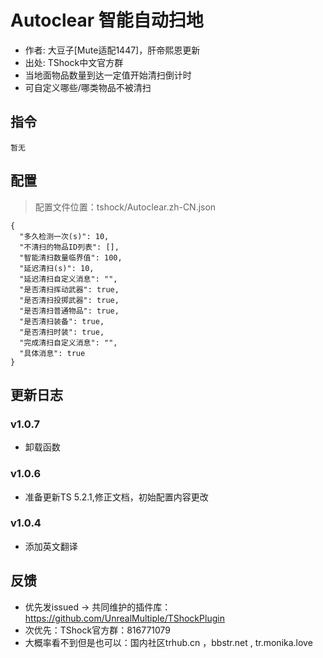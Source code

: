 # Autoclear 智能自动扫地

- 作者: 大豆子[Mute适配1447]，肝帝熙恩更新
- 出处: TShock中文官方群
- 当地面物品数量到达一定值开始清扫倒计时
- 可自定义哪些/哪类物品不被清扫

## 指令

```
暂无
```

## 配置
> 配置文件位置：tshock/Autoclear.zh-CN.json
```json5
{
  "多久检测一次(s)": 10,
  "不清扫的物品ID列表": [],
  "智能清扫数量临界值": 100,
  "延迟清扫(s)": 10,
  "延迟清扫自定义消息": "",
  "是否清扫挥动武器": true,
  "是否清扫投掷武器": true,
  "是否清扫普通物品": true,
  "是否清扫装备": true,
  "是否清扫时装": true,
  "完成清扫自定义消息": "",
  "具体消息": true
}
```

## 更新日志

### v1.0.7
- 卸载函数
### v1.0.6
- 准备更新TS 5.2.1,修正文档，初始配置内容更改
### v1.0.4
- 添加英文翻译

## 反馈
- 优先发issued -> 共同维护的插件库：https://github.com/UnrealMultiple/TShockPlugin
- 次优先：TShock官方群：816771079
- 大概率看不到但是也可以：国内社区trhub.cn ，bbstr.net , tr.monika.love
